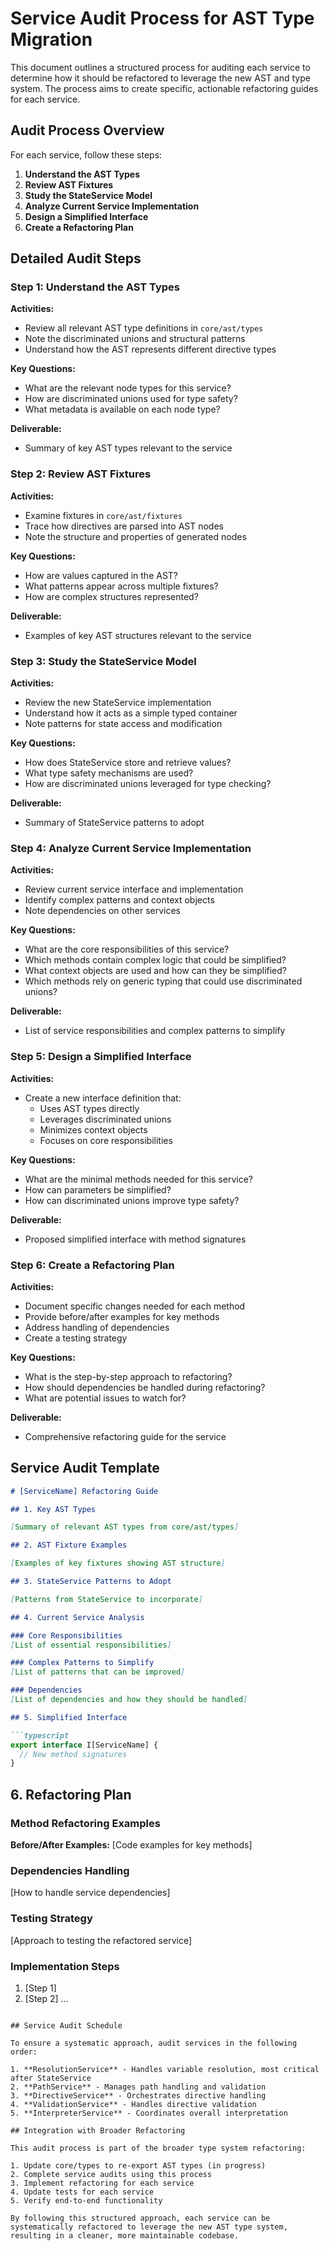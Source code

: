 # Service Audit Process for AST Type Migration

This document outlines a structured process for auditing each service to determine how it should be refactored to leverage the new AST and type system. The process aims to create specific, actionable refactoring guides for each service.

## Audit Process Overview

For each service, follow these steps:

1. **Understand the AST Types**
2. **Review AST Fixtures**
3. **Study the StateService Model**
4. **Analyze Current Service Implementation**
5. **Design a Simplified Interface**
6. **Create a Refactoring Plan**

## Detailed Audit Steps

### Step 1: Understand the AST Types

**Activities:**
- Review all relevant AST type definitions in `core/ast/types`
- Note the discriminated unions and structural patterns
- Understand how the AST represents different directive types

**Key Questions:**
- What are the relevant node types for this service?
- How are discriminated unions used for type safety?
- What metadata is available on each node type?

**Deliverable:**
- Summary of key AST types relevant to the service

### Step 2: Review AST Fixtures

**Activities:**
- Examine fixtures in `core/ast/fixtures`
- Trace how directives are parsed into AST nodes
- Note the structure and properties of generated nodes

**Key Questions:**
- How are values captured in the AST?
- What patterns appear across multiple fixtures?
- How are complex structures represented?

**Deliverable:**
- Examples of key AST structures relevant to the service

### Step 3: Study the StateService Model

**Activities:**
- Review the new StateService implementation
- Understand how it acts as a simple typed container
- Note patterns for state access and modification

**Key Questions:**
- How does StateService store and retrieve values?
- What type safety mechanisms are used?
- How are discriminated unions leveraged for type checking?

**Deliverable:**
- Summary of StateService patterns to adopt

### Step 4: Analyze Current Service Implementation

**Activities:**
- Review current service interface and implementation
- Identify complex patterns and context objects
- Note dependencies on other services

**Key Questions:**
- What are the core responsibilities of this service?
- Which methods contain complex logic that could be simplified?
- What context objects are used and how can they be simplified?
- Which methods rely on generic typing that could use discriminated unions?

**Deliverable:**
- List of service responsibilities and complex patterns to simplify

### Step 5: Design a Simplified Interface

**Activities:**
- Create a new interface definition that:
  - Uses AST types directly
  - Leverages discriminated unions
  - Minimizes context objects
  - Focuses on core responsibilities

**Key Questions:**
- What are the minimal methods needed for this service?
- How can parameters be simplified?
- How can discriminated unions improve type safety?

**Deliverable:**
- Proposed simplified interface with method signatures

### Step 6: Create a Refactoring Plan

**Activities:**
- Document specific changes needed for each method
- Provide before/after examples for key methods
- Address handling of dependencies
- Create a testing strategy

**Key Questions:**
- What is the step-by-step approach to refactoring?
- How should dependencies be handled during refactoring?
- What are potential issues to watch for?

**Deliverable:**
- Comprehensive refactoring guide for the service

## Service Audit Template

```markdown
# [ServiceName] Refactoring Guide

## 1. Key AST Types

[Summary of relevant AST types from core/ast/types]

## 2. AST Fixture Examples

[Examples of key fixtures showing AST structure]

## 3. StateService Patterns to Adopt

[Patterns from StateService to incorporate]

## 4. Current Service Analysis

### Core Responsibilities
[List of essential responsibilities]

### Complex Patterns to Simplify
[List of patterns that can be improved]

### Dependencies
[List of dependencies and how they should be handled]

## 5. Simplified Interface

```typescript
export interface I[ServiceName] {
  // New method signatures
}
```

## 6. Refactoring Plan

### Method Refactoring Examples

**Before/After Examples:**
[Code examples for key methods]

### Dependencies Handling
[How to handle service dependencies]

### Testing Strategy
[Approach to testing the refactored service]

### Implementation Steps
1. [Step 1]
2. [Step 2]
...
```

## Service Audit Schedule

To ensure a systematic approach, audit services in the following order:

1. **ResolutionService** - Handles variable resolution, most critical after StateService
2. **PathService** - Manages path handling and validation
3. **DirectiveService** - Orchestrates directive handling
4. **ValidationService** - Handles directive validation
5. **InterpreterService** - Coordinates overall interpretation

## Integration with Broader Refactoring

This audit process is part of the broader type system refactoring:

1. Update core/types to re-export AST types (in progress)
2. Complete service audits using this process
3. Implement refactoring for each service
4. Update tests for each service
5. Verify end-to-end functionality

By following this structured approach, each service can be systematically refactored to leverage the new AST type system, resulting in a cleaner, more maintainable codebase.